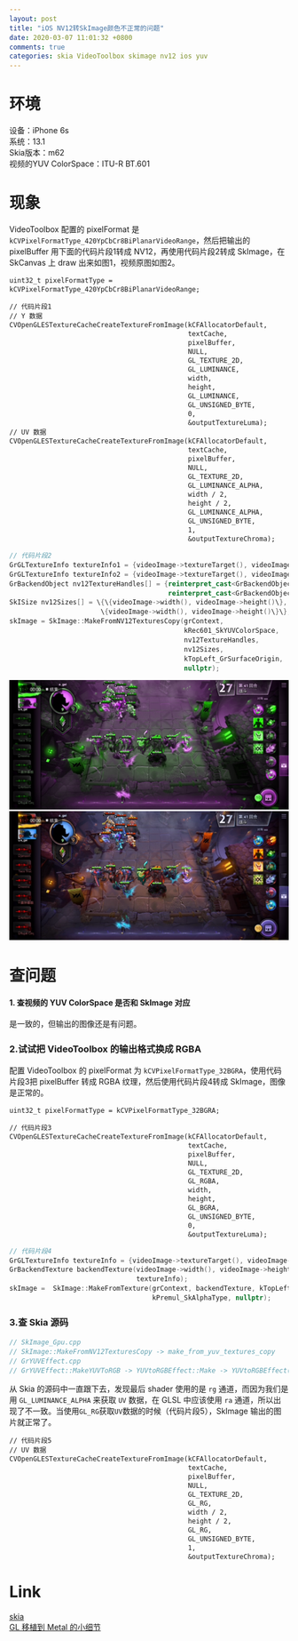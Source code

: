 ```yaml
---
layout: post
title: "iOS NV12转SkImage颜色不正常的问题"
date: 2020-03-07 11:01:32 +0800
comments: true
categories: skia VideoToolbox skimage nv12 ios yuv
---
```


# 环境
设备：iPhone 6s  
系统：13.1  
Skia版本：m62  
视频的YUV ColorSpace：ITU-R BT.601  

# 现象
VideoToolbox 配置的 pixelFormat 是`kCVPixelFormatType_420YpCbCr8BiPlanarVideoRange`，然后把输出的 pixelBuffer 用下面的代码片段1转成 NV12，再使用代码片段2转成 SkImage，在 SkCanvas 上 draw 出来如图1，视频原图如图2。

```objc
uint32_t pixelFormatType = kCVPixelFormatType_420YpCbCr8BiPlanarVideoRange;
```
```objc
// 代码片段1
// Y 数据
CVOpenGLESTextureCacheCreateTextureFromImage(kCFAllocatorDefault,
                                             textCache,
                                             pixelBuffer,
                                             NULL,
                                             GL_TEXTURE_2D,
                                             GL_LUMINANCE,
                                             width,
                                             height,
                                             GL_LUMINANCE,
                                             GL_UNSIGNED_BYTE,
                                             0,
                                             &outputTextureLuma);
// UV 数据
CVOpenGLESTextureCacheCreateTextureFromImage(kCFAllocatorDefault,
                                             textCache,
                                             pixelBuffer,
                                             NULL,
                                             GL_TEXTURE_2D,
                                             GL_LUMINANCE_ALPHA,
                                             width / 2,
                                             height / 2,
                                             GL_LUMINANCE_ALPHA,
                                             GL_UNSIGNED_BYTE,
                                             1,
                                             &outputTextureChroma);
```

```cpp
// 代码片段2
GrGLTextureInfo textureInfo1 = {videoImage->textureTarget(), videoImage->getTextureID(0)};
GrGLTextureInfo textureInfo2 = {videoImage->textureTarget(), videoImage->getTextureID(1)};
GrBackendObject nv12TextureHandles[] = {reinterpret_cast<GrBackendObject>(&textureInfo1),
                                        reinterpret_cast<GrBackendObject>(&textureInfo2)};
SkISize nv12Sizes[] = \{\{videoImage->width(), videoImage->height()\},
                       \{videoImage->width(), videoImage->height()\}\};
skImage = SkImage::MakeFromNV12TexturesCopy(grContext,
                                            kRec601_SkYUVColorSpace,
                                            nv12TextureHandles,
                                            nv12Sizes,
                                            kTopLeft_GrSurfaceOrigin,
                                            nullptr);
```
![图1](/images/20200307/nv12_ra.png)
![图2](/images/20200307/nv12_rg.png)


# 查问题
#### 1. 查视频的 YUV ColorSpace 是否和 SkImage 对应
是一致的，但输出的图像还是有问题。

### 2.试试把 VideoToolbox 的输出格式换成 RGBA
配置 VideoToolbox 的 pixelFormat 为 `kCVPixelFormatType_32BGRA`，使用代码片段3把 pixelBuffer 转成 RGBA 纹理，然后使用代码片段4转成 SkImage，图像是正常的。
```objc
uint32_t pixelFormatType = kCVPixelFormatType_32BGRA;
```
```objc
// 代码片段3
CVOpenGLESTextureCacheCreateTextureFromImage(kCFAllocatorDefault,
                                             textCache,
                                             pixelBuffer,
                                             NULL,
                                             GL_TEXTURE_2D,
                                             GL_RGBA,
                                             width,
                                             height,
                                             GL_BGRA,
                                             GL_UNSIGNED_BYTE,
                                             0,
                                             &outputTextureLuma);
```
```cpp
// 代码片段4
GrGLTextureInfo textureInfo = {videoImage->textureTarget(), videoImage->getTextureID(0)};
GrBackendTexture backendTexture(videoImage->width(), videoImage->height(), kRGBA_8888_GrPixelConfig,
                                textureInfo);
skImage =  SkImage::MakeFromTexture(grContext, backendTexture, kTopLeft_GrSurfaceOrigin,
                                    kPremul_SkAlphaType, nullptr);
```

### 3.查 Skia 源码
```cpp
// SkImage_Gpu.cpp
// SkImage::MakeFromNV12TexturesCopy -> make_from_yuv_textures_copy
// GrYUVEffect.cpp
// GrYUVEffect::MakeYUVToRGB -> YUVtoRGBEffect::Make -> YUVtoRGBEffect() -> onCreateGLSLInstance() -> GLSLProcessor -> shader '.rg'
```
从 Skia 的源码中一直跟下去，发现最后 shader 使用的是 `rg` 通道，而因为我们是用 `GL_LUMINANCE_ALPHA` 来获取 `UV` 数据，在 GLSL 中应该使用 `ra` 通道，所以出现了不一致。当使用`GL_RG`获取`UV`数据的时候（代码片段5），SkImage 输出的图片就正常了。
```objc
// 代码片段5
// UV 数据
CVOpenGLESTextureCacheCreateTextureFromImage(kCFAllocatorDefault,
                                             textCache,
                                             pixelBuffer,
                                             NULL,
                                             GL_TEXTURE_2D,
                                             GL_RG,
                                             width / 2,
                                             height / 2,
                                             GL_RG,
                                             GL_UNSIGNED_BYTE,
                                             1,
                                             &outputTextureChroma);
```

# Link
[skia](https://github.com/google/skia)  
[GL 移植到 Metal 的小细节](https://juejin.im/entry/5cbac68c6fb9a0688c039ebc)
